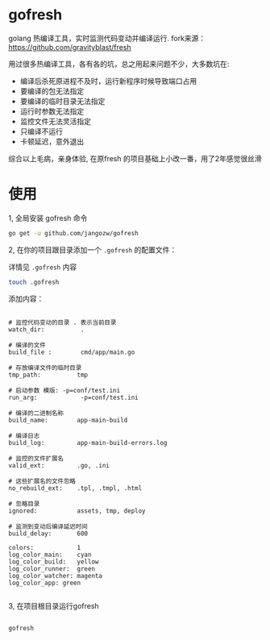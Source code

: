 # gofresh

golang 热编译工具，实时监测代码变动并编译运行. fork来源： https://github.com/gravityblast/fresh



用过很多热编译工具，各有各的坑，总之用起来问题不少，大多数坑在:

* 编译后杀死原进程不及时，运行新程序时候导致端口占用
* 要编译的包无法指定
* 要编译的临时目录无法指定
* 运行时参数无法指定
* 监控文件无法灵活指定
* 只编译不运行
* 卡顿延迟，意外退出



综合以上毛病，亲身体验, 在原fresh 的项目基础上小改一番，用了2年感觉很丝滑



# 使用


1, 全局安装 gofresh 命令
```bash
go get -u github.com/jangozw/gofresh
```



2, 在你的项目跟目录添加一个 ```.gofresh``` 的配置文件：



详情见 ```.gofresh``` 内容

```bash
touch .gofresh
```

添加内容：
```text

# 监控代码变动的目录 . 表示当前目录
watch_dir:          .

# 编译的文件
build_file :        cmd/app/main.go

# 存放编译文件的临时目录
tmp_path:          tmp

# 启动参数 模版: -p=conf/test.ini
run_arg:            -p=conf/test.ini

# 编译的二进制名称
build_name:        app-main-build

# 编译日志
build_log:         app-main-build-errors.log

# 监控的文件扩展名
valid_ext:         .go, .ini

# 这些扩展名的文件忽略
no_rebuild_ext:    .tpl, .tmpl, .html

# 忽略目录
ignored:           assets, tmp, deploy

# 监测到变动后编译延迟时间
build_delay:       600

colors:            1
log_color_main:    cyan
log_color_build:   yellow
log_color_runner:  green
log_color_watcher: magenta
log_color_app: green


```

3, 在项目根目录运行gofresh


```bash

gofresh

```



